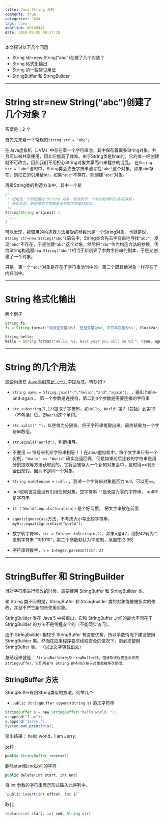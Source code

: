 ```yaml
---
title: Java String 浅析
comments: true
categories: JAVA
tags: Java
abbrlink: 689b9445
date: 2018-02-05 00:27:20
---
```


本文探讨以下几个问题
* String str=new String("abc")创建了几个对象？
* String 格式化输出
* String 的一些常见用法
* StringBuffer 和 StringBuilder


---

# String str=new String("abc")创建了几个对象？

答案是：2 个

首先先来看一下常规的`String str = "abc";`

在Java虚拟机（JVM）中存在着一个字符串池，其中保存着很多String对象，并且可以被共享使用，因此它提高了效率。由于String类是final的，它的值一经创建就不可改变，因此我们不用担心String对象共享而带来程序的混乱。 在`String str = "abc"`语句中，String类会先去字符串池寻找`"abc"`这个对象，如果`abc`存在，则把它的引用给str，如果`"abc"`不存在，则创建`"abc"`对象。


再看String类的构造方法中，其中一个是

```java
/*
 * 初始化一个新创建的 String 对象，使其表示一个与参数相同的字符序列；
 * 换句话说，新创建的字符串是该参数字符串的副本。
 */
String(String original) {
  ...
}
```

可以发现，被调用的构造器方法接受的参数也是一个String对象。也就是说，`String str=new String("abc")`语句中，String类会先去字符串池寻找`"abc"`，发现`"abc"`不存在，于是创建`"abc"`这个对象，然后把`"abc"`作为构造方法的参数，传给String构造器`new String("abc")`相当于新创建了参数字符串的副本，于是又创建了一个对象。

只是，第一个`"abc"`对象是存在于字符串池当中的，第二个跟其他对象一样存在于内存当中。

<!-- more -->

---

# String 格式化输出

两个例子

```java
String fs;
fs = String.format("浮点型变量为%f, 整型变量为%d, 字符串变量为%s", floatVar, intVar, stringVar);

String hello;
hello = String.format("Hello, %s. Next year you will be %d.", name, age);
```

---

# String 的几个用法

这些用法在 [Java简明笔记（一）](https://jerrysheh.github.io/post/b3088ac5.html)中提及过，转抄如下

* `String name = String.join("-","hello","and","again"); `，输出 hello-and-again 。 第一个参数是连接符，第二到n个参数是需要连接的字符串

* `str.substring(7,12)`提取子字符串，如`Hello, World!` 第7（包括）到第12（不包括）位，即`World`这个单词。

* `str.split(" ")`，以空格为分隔符，将子字符串提取出来。最终结果为一个字符串数组。

* `str.equals("World")`，判断相等。

* 不要用 `==` 符号来判断字符串相等！！在Java虚拟机中，每个文字串只有一个实例，`"World" == "World"` 确实会返回真，但是如果前后比较的字符串是用分割提取等方法获取到的，它将会被存入一个新的对象当中，这时用==判断会出现假，因为不是同一个对象。

* `String middlename = null;` ，测试一个字符串对象是否为null，可以用`==`。

* null说明该变量没有引用任何对象。空字符串 `""`是长度为零的字符串， null不是字符串

* `if ("World".equals(location))` 是个好习惯， 把文字串放在前面

* `equalsIgnoreCase`方法，不考虑大小写比较字符串，`myStr.equalsIgnoreCase("world");`

* 数字转字符串，`str = Integer.toString(n,2)`，如果n是42，则把42转为二进制字符串 “101010”，第二个参数默认为10进制，范围在[2,36]

* 字符串转数字，`n = Integer.parseInt(str，2)`

---

# StringBuffer 和 StringBuilder

当对字符串进行修改的时候，需要使用 StringBuffer 和 StringBuilder 类。

和 String 类不同的是，StringBuffer 和 StringBuilder 类的对象能够被多次的修改，并且不产生新的未使用对象。

StringBuilder 类在 Java 5 中被提出，它和 StringBuffer 之间的最大不同在于 StringBuilder 的方法不是线程安全的（不能同步访问）。

由于 StringBuilder 相较于 StringBuffer 有速度优势，所以多数情况下建议使用 StringBuilder 类。然而在应用程序要求线程安全的情况下，则必须使用 StringBuffer 类。 （[以上文字转载出处](http://www.runoob.com/java/java-stringbuffer.html)）

总结起来就是： `StringBuilder比StringBuffer快，但涉及线程安全必须用StringBuffer。它们两者与 String 的不同点在于对象能被多次修改。`

## StringBuffer 方法

StringBuffer有跟String类似的方法，列举几个

* `public StringBuffer append(String s)` 追加字符串

```java
StringBuffer s = new StringBuffer("hello world，");
s.append("I am");
s.append("Jerry.");
System.out.println(s);
```

输出结果： hello world，I am Jerry.

反转
```java
public StringBuffer reverse()
```

删除start和end之间的字符
```java
public delete(int start, int end)
```

将 int 参数的字符串表示形式插入此序列中。
```java
`public insert(int offset, int i)`
```

取代
```java
replace(int start, int end, String str)
```
